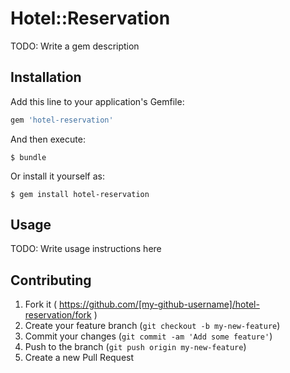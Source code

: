 # Hotel::Reservation

TODO: Write a gem description

## Installation

Add this line to your application's Gemfile:

```ruby
gem 'hotel-reservation'
```

And then execute:

    $ bundle

Or install it yourself as:

    $ gem install hotel-reservation

## Usage

TODO: Write usage instructions here

## Contributing

1. Fork it ( https://github.com/[my-github-username]/hotel-reservation/fork )
2. Create your feature branch (`git checkout -b my-new-feature`)
3. Commit your changes (`git commit -am 'Add some feature'`)
4. Push to the branch (`git push origin my-new-feature`)
5. Create a new Pull Request

